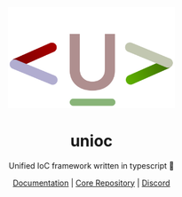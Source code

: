 <div align="center">

<img src="../logo.svg" width="300" />

# unioc

Unified IoC framework written in typescript 🎉

[Documentation](https://unioc.dev) | [Core Repository](https://github.com/uniocjs/core) | [Discord](https://discord.gg/jNf9rbBpqF)

</div>
